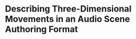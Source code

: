 Describing Three-Dimensional Movements in an Audio Scene Authoring Format
=========================================================================
